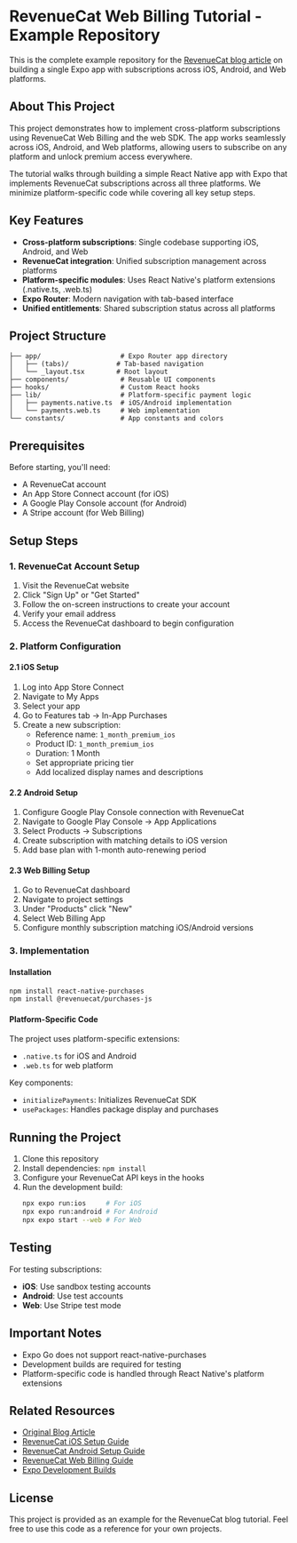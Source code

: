 # RevenueCat Web Billing Tutorial - Example Repository

This is the complete example repository for the [RevenueCat blog article](https://www.revenuecat.com/blog/engineering/build-a-single-expo-app-with-subscriptions-on-ios-android-and-web-using-revenuecat/) on building a single Expo app with subscriptions across iOS, Android, and Web platforms.

## About This Project

This project demonstrates how to implement cross-platform subscriptions using RevenueCat Web Billing and the web SDK. The app works seamlessly across iOS, Android, and Web platforms, allowing users to subscribe on any platform and unlock premium access everywhere.

The tutorial walks through building a simple React Native app with Expo that implements RevenueCat subscriptions across all three platforms. We minimize platform-specific code while covering all key setup steps.

## Key Features

- **Cross-platform subscriptions**: Single codebase supporting iOS, Android, and Web
- **RevenueCat integration**: Unified subscription management across platforms
- **Platform-specific modules**: Uses React Native's platform extensions (.native.ts, .web.ts)
- **Expo Router**: Modern navigation with tab-based interface
- **Unified entitlements**: Shared subscription status across all platforms

## Project Structure

```
├── app/                    # Expo Router app directory
│   ├── (tabs)/            # Tab-based navigation
│   └── _layout.tsx        # Root layout
├── components/             # Reusable UI components
├── hooks/                  # Custom React hooks
├── lib/                    # Platform-specific payment logic
│   ├── payments.native.ts  # iOS/Android implementation
│   └── payments.web.ts     # Web implementation
└── constants/              # App constants and colors
```

## Prerequisites

Before starting, you'll need:
- A RevenueCat account
- An App Store Connect account (for iOS)
- A Google Play Console account (for Android)
- A Stripe account (for Web Billing)

## Setup Steps

### 1. RevenueCat Account Setup

1. Visit the RevenueCat website
2. Click "Sign Up" or "Get Started"
3. Follow the on-screen instructions to create your account
4. Verify your email address
5. Access the RevenueCat dashboard to begin configuration

### 2. Platform Configuration

#### 2.1 iOS Setup
1. Log into App Store Connect
2. Navigate to My Apps
3. Select your app
4. Go to Features tab → In-App Purchases
5. Create a new subscription:
   - Reference name: `1_month_premium_ios`
   - Product ID: `1_month_premium_ios`
   - Duration: 1 Month
   - Set appropriate pricing tier
   - Add localized display names and descriptions

#### 2.2 Android Setup
1. Configure Google Play Console connection with RevenueCat
2. Navigate to Google Play Console → App Applications
3. Select Products → Subscriptions
4. Create subscription with matching details to iOS version
5. Add base plan with 1-month auto-renewing period

#### 2.3 Web Billing Setup
1. Go to RevenueCat dashboard
2. Navigate to project settings
3. Under "Products" click "New"
4. Select Web Billing App
5. Configure monthly subscription matching iOS/Android versions

### 3. Implementation

#### Installation
```bash
npm install react-native-purchases
npm install @revenuecat/purchases-js
```

#### Platform-Specific Code
The project uses platform-specific extensions:
- `.native.ts` for iOS and Android
- `.web.ts` for web platform

Key components:
- `initializePayments`: Initializes RevenueCat SDK
- `usePackages`: Handles package display and purchases

## Running the Project

1. Clone this repository
2. Install dependencies: `npm install`
3. Configure your RevenueCat API keys in the hooks
4. Run the development build:
   ```bash
   npx expo run:ios     # For iOS
   npx expo run:android # For Android
   npx expo start --web # For Web
   ```

## Testing

For testing subscriptions:
- **iOS**: Use sandbox testing accounts
- **Android**: Use test accounts
- **Web**: Use Stripe test mode

## Important Notes

- Expo Go does not support react-native-purchases
- Development builds are required for testing
- Platform-specific code is handled through React Native's platform extensions

## Related Resources

- [Original Blog Article](https://www.revenuecat.com/blog/engineering/build-a-single-expo-app-with-subscriptions-on-ios-android-and-web-using-revenuecat/)
- [RevenueCat iOS Setup Guide](https://www.revenuecat.com/docs/ios-products)
- [RevenueCat Android Setup Guide](https://www.revenuecat.com/docs/android-products)
- [RevenueCat Web Billing Guide](https://www.revenuecat.com/docs/web-billing)
- [Expo Development Builds](https://docs.expo.dev/develop/development-builds/introduction/)

## License

This project is provided as an example for the RevenueCat blog tutorial. Feel free to use this code as a reference for your own projects.
